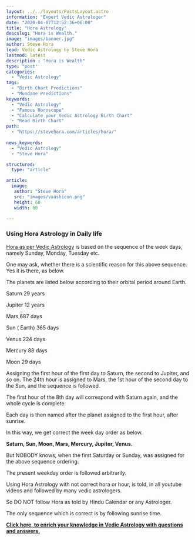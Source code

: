 ```yaml
---
layout: ../../layouts/PostsLayout.astro
information: "Expert Vedic Astrologer"
date: "2020-04-07T12:52:36+06:00"
title: "Hora Astrology"
descslug: "Hora is Wealth."
image: "images/banner.jpg"
author: Steve Hora
lead: Vedic Astrology by Steve Hora
lastmod: latest 
description : "Hora is Wealth"
type: "post"
categories: 
  - "Vedic Astrology"
tags:
  - "Birth Chart Predictions"
  - "Mundane Predictions"
keywords:
  - "Vedic Astrology"
  - "Famous Horoscope"
  - "Calculate your Vedic Astrology Birth Chart"
  - "Read Birth Chart"
path:
  - "https://stevehora.com/articles/hora/"
  
news_keywords:
  - "Vedic Astrology"
  - "Steve Hora"

structured:
  type: "article"

article:
  image:
   author: "Steve Hora"
   src: "images/vaashicon.png"
   height: 60
   width: 60
  
---
```


### Using Hora Astrology in Daily life

[Hora as per Vedic Astrology](/articles/hora-wealth/) is based on the sequence of the week days, namely Sunday, Monday, Tuesday etc.

One may ask, whether there is a scientific reason for this above sequence.
Yes it is there, as below.

The planets are listed below according to their orbital period around Earth.

Saturn 29 years

Jupiter 12 years

Mars 687 days

Sun ( Earth) 365 days

Venus 224 days

Mercury 88 days

Moon 29 days

Assigning the first hour of the first day to Saturn, the second to Jupiter, and so on. The 24th hour is assigned to Mars, the 1st hour of the second day to the Sun, and the sequence is followed.

The first hour of the 8th day will correspond with Saturn again, and the whole cycle is complete.

Each day is then named after the planet assigned to the first hour, after sunrise.

In this way, we get correct the week day order as below.

**Saturn, Sun, Moon, Mars, Mercury, Jupiter, Venus.**

But NOBODY knows, when the first Saturday or Sunday, was assigned for the above sequence ordering.

The present weekday order is followed arbitrarily.

Using Hora Astrology with not correct hora or hour, is told, in all youtube videos and followed by many vedic astrologers.

So DO NOT follow Hora as told by Hindu Calendar or any Astrologer.

The only sequence which is correct is by following sunrise time.

**[Click here, to enrich your knowledge in Vedic Astrology with questions and answers.](/articles/faq/)**